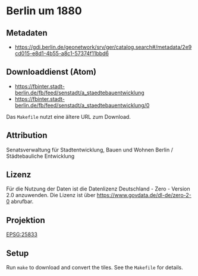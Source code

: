 Berlin um 1880
==============

## Metadaten

* https://gdi.berlin.de/geonetwork/srv/ger/catalog.search#/metadata/2e9cd015-e8d1-4b55-a8c1-57374f11bbd6

## Downloaddienst (Atom)

* https://fbinter.stadt-berlin.de/fb/feed/senstadt/a_staedtebauentwicklung
* https://fbinter.stadt-berlin.de/fb/feed/senstadt/a_staedtebauentwicklung/0

Das `Makefile` nutzt eine ältere URL zum Download.

## Attribution

Senatsverwaltung für Stadtentwicklung, Bauen und Wohnen Berlin / Städtebauliche Entwicklung

## Lizenz

Für die Nutzung der Daten ist die Datenlizenz Deutschland - Zero - Version 2.0 anzuwenden.
Die Lizenz ist über https://www.govdata.de/dl-de/zero-2-0 abrufbar.

## Projektion

[EPSG:25833](http://spatialreference.org/ref/epsg/25833/)

## Setup

Run `make` to download and convert the tiles. See the `Makefile` for details.
